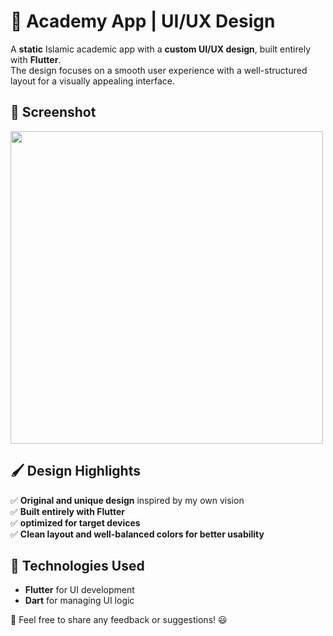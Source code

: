 # 🎨 Academy App | UI/UX Design  

A **static** Islamic academic app with a **custom UI/UX design**, built entirely with **Flutter**.  
The design focuses on a smooth user experience with a well-structured layout for a visually appealing interface.  

## 🌟 Screenshot  
<img src="https://github.com/user-attachments/assets/881ee9cc-8515-45ad-8188-2863656b5836" width="500">

## 🖌️ Design Highlights  
✅ **Original and unique design** inspired by my own vision  
✅ **Built entirely with Flutter**  
✅ **optimized for target devices**  
✅ **Clean layout and well-balanced colors for better usability**  

## 🎯 Technologies Used  
- **Flutter** for UI development  
- **Dart** for managing UI logic  

🚀 Feel free to share any feedback or suggestions! 😃  
